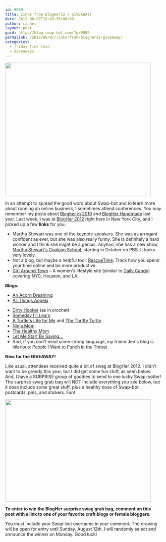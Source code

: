 ```yaml
---
id: 9089
title: Links from BlogHer12 + GIVEAWAY!
date: 2012-08-07T10:43:35+00:00
author: rachel
layout: post
guid: http://blog.swap-bot.com/?p=9089
permalink: /2012/08/07/links-from-blogher12-giveaway/
categories:
  - friday link love
  - Giveaways
---
```

<img src="http://blog.swap-bot.com/wp-content/uploads/2012/08/blogher1.jpg" alt="" title="blogher1" width="470" height="431" class="alignnone size-full wp-image-9090" srcset="http://blog.swap-bot.com/wp-content/uploads/2012/08/blogher1-300x275.jpg 300w, http://blog.swap-bot.com/wp-content/uploads/2012/08/blogher1.jpg 470w" sizes="(max-width: 470px) 100vw, 470px" />

In an attempt to spread the good word about Swap-bot and to learn more about running an online business, I sometimes attend conferences. You may remember my posts about [Blogher in 2010](http://blog.swap-bot.com/2010/08/13/friday-link-love-blogher-edition/) and [BlogHer Handmade](http://blog.swap-bot.com/2011/09/16/friday-link-love-blogher-handmade/) last year. Last week, I was at [BlogHer 2012](http://www.blogher.com/blogher-12) right here in New York City, and I picked up a few **links** for you:

  * Martha Stewart was one of the keynote speakers. She was as <del datetime="2012-08-07T16:04:18+00:00">arrogant</del> confident as ever, but she was also really funny. She is definitely a hard worker and I think she might be a genius. Anyhoo, she has a new show, [Martha Stewart's Cooking School](http://www.themarthablog.com/2012/07/introducing-my-new-show-martha-stewarts-cooking-school-at-the-tca-press-tour.html), starting in October on PBS. It looks very lovely.
  * Not a blog, but maybe a helpful tool: [RescueTime](http://www.rescuetime.com/). Track how you spend your time online and be more productive.
  * [Girl Around Town](http://www.girlaroundtown.net/) &#8211; A women's lifestyle site (similar to [Daily Candy](http://www.dailycandy.com/everywhere/)) covering NYC, Houston, and LA.

**Blogs:**

  * [An Acorn Dreaming](http://www.acorndreaming.com/)
  * [All Things Angela](http://everythingangela.blogspot.com/)
<div style="display: none">
  <a href='http://exbackdo.com/' title='how to get ex girlfriend back'>how to get ex girlfriend back</a>
</div>

  * [Dirty Hooker](http://www.dirtyhooker.org/) (as in crochet)
  * [Someday I'll Learn](http://www.somedayilllearn.com/)
  * [A Turtle's Life for Me](http://www.aturtleslifeforme.com/) and [The Thrifty Turtle](http://thethriftyturtle.com/)
  * [Ninja Mom](http://www.ninjamomblog.com/)
  * [The Healthy Mom](http://thehealthymom.net/)
  * [Let Me Start By Saying&#8230;](http://letmestartbysayingblog.com/)
  * And, if you don't mind some strong language, my friend Jen's blog is hilarious: [People I Want to Punch in the Throat](http://www.peopleiwanttopunchinthethroat.com/)

**Now for the GIVEAWAY!**

Like usual, attendees received quite a bit of swag at BlogHer 2012. I didn't want to be greedy this year, but I did get some fun stuff, as seen below. And, I have a SURPRISE group of goodies to send to one lucky Swap-botter! The surprise swag grab bag will NOT include everything you see below, but it does include some great stuff, plus a healthy dose of Swap-bot postcards, pins, and stickers. Fun! 

<img src="http://blog.swap-bot.com/wp-content/uploads/2012/08/blogherswag1.jpg" alt="" title="blogherswag" width="470" height="331" class="alignnone size-full wp-image-9092" srcset="http://blog.swap-bot.com/wp-content/uploads/2012/08/blogherswag1-300x211.jpg 300w, http://blog.swap-bot.com/wp-content/uploads/2012/08/blogherswag1.jpg 470w" sizes="(max-width: 470px) 100vw, 470px" />

**To enter to win the BlogHer surprise swag grab bag, comment on this post with a link to one of your favorite craft blogs or female bloggers.**

You must include your Swap-bot username in your comment. The drawing will be open for entry until Sunday, August 12th. I will randomly select and announce the winner on Monday. Good luck!

<div style="display: none">
  zp8497586rq
</div>